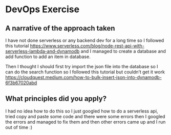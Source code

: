 # DevOps Exercise

## A narrative of the approach taken

I have not done serverless or any backend dev for a long time so I followed this tutorial https://www.serverless.com/blog/node-rest-api-with-serverless-lambda-and-dynamodb and I managed to create a database and add function to add an item in database.

Then I thought I should first try import the json file into the database so I can do the search function so I followed this tutorial but couldn’t get it work https://cloudquest.medium.com/how-to-bulk-insert-json-into-dynamodb-6f3b67020abd

## What principles did you apply?

I had no idea how to do this so I just googled how to do a serverless api, tried copy and paste some code and there were some errors then I googled the errors and managed to fix them and then other errors came up and I run out of time :)
